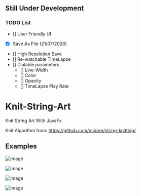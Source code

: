 ## Still Under Development

### TODO List
- [] User Friendly UI
- [x] Save As File (21/07/2020)
- [] High Resolotion Save
- [] Re-watchable TimeLapse
- [] Dialable parameters
  - [] Line-Width
  - [] Color
  - [] Opacity
  - [] TimeLapse Play Rate

# Knit-String-Art
Knit String Art With JavaFx

Knit Algorithm from: <https://github.com/midare/string-knitting/>

## Examples
![image](https://user-images.githubusercontent.com/33639948/87911550-808d9180-ca74-11ea-94b8-8480a94bff27.png)

![image](https://user-images.githubusercontent.com/33639948/87911727-c3e80000-ca74-11ea-857a-93db71d82920.png)

![image](https://user-images.githubusercontent.com/33639948/87911808-e24dfb80-ca74-11ea-8a3c-2ebad86b5eee.png)

![image](https://user-images.githubusercontent.com/33639948/87911848-f42f9e80-ca74-11ea-830e-5e9698c5fcfd.png)


